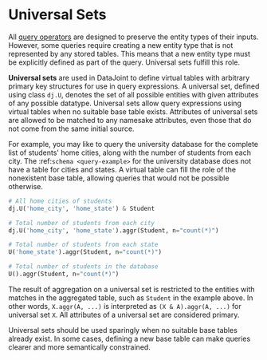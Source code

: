 # Universal Sets

All [query operators](operators.md) are designed to preserve the entity types of their 
inputs.
However, some queries require creating a new entity type that is not represented by any 
stored tables.
This means that a new entity type must be explicitly defined as part of the query.
Universal sets fulfill this role.

**Universal sets** are used in DataJoint to define virtual tables with arbitrary 
primary key structures for use in query expressions.
A universal set, defined using class `dj.U`, denotes the set of all possible entities 
with given attributes of any possible datatype.
Universal sets allow query expressions using virtual tables when no suitable base table exists.
Attributes of universal sets are allowed to be matched to any namesake attributes, even 
those that do not come from the same initial source.

For example, you may like to query the university database for the complete list of 
students' home cities, along with the number of students from each city.
The :ref:`schema <query-example>` for the university database does not have a table for cities and states.
A virtual table can fill the role of the nonexistent base table, allowing queries that 
would not be possible otherwise.

```python
# All home cities of students
dj.U('home_city', 'home_state') & Student

# Total number of students from each city
dj.U('home_city', 'home_state').aggr(Student, n="count(*)")

# Total number of students from each state
U('home_state').aggr(Student, n="count(*)")

# Total number of students in the database
U().aggr(Student, n="count(*)")
```

The result of aggregation on a universal set is restricted to the entities with matches 
in the aggregated table, such as `Student` in the example above.
In other words, `X.aggr(A, ...)` is interpreted as `(X & A).aggr(A, ...)` for universal 
set `X`.
All attributes of a universal set are considered primary.

Universal sets should be used sparingly when no suitable base tables already exist.
In some cases, defining a new base table can make queries clearer and more semantically constrained.
